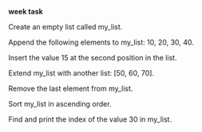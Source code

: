 **week task**

Create an empty list called my_list.

Append the following elements to my_list: 10, 20, 30, 40.

Insert the value 15 at the second position in the list.

Extend my_list with another list: [50, 60, 70].

Remove the last element from my_list.

Sort my_list in ascending order.

Find and print the index of the value 30 in my_list.
